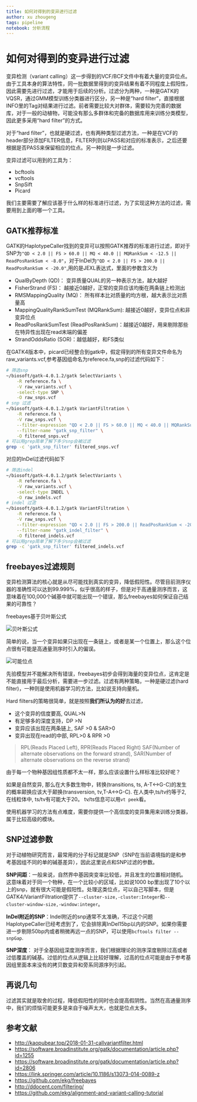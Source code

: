 ```yaml
---
title: 如何对得到的变异进行过滤
author: xu zhougeng
tags: pipeline
notebook: 分析流程
---
```

# 如何对得到的变异进行过滤

变异检测（variant calling）这一步得到的VCF/BCF文件中有着大量的变异位点。由于工具本身的算法特性，同一批数据里得到的变异结果有着不同程度上假阳性，因此需要先进行过滤，才能用于后续的分析。过滤分为两种，一种是GATK的VQSR，通过GMM模型训练分类器进行区分，另一种是“hard filter”，直接根据INFO里的Tag对结果进行过滤。前者需要比较大对群体，需要较为完善的数据库，对于一般的动植物，可能没有那么多群体和完备的数据库用来训练分类模型，因此更多采用“hard filter”的方式。

对于“hard filter”，也就是硬过滤，也有两种类型过滤方法，一种是在VCF的header部分添加FILTER信息，FILTER列则以PASS和对应的标准表示，之后还要根据是否PASS来保留相应的位点。另一种则是一步过滤。

变异过滤可以用到的工具为：

- bcftools
- vcftools
- SnpSift
- Picard

我们主要需要了解应该基于什么样的标准进行过滤，为了实现这种方法的过滤，需要用到上面的哪一个工具。

## GATK推荐标准

GATK的HaplotypeCaller找到的变异可以按照GATK推荐的标准进行过滤，即对于SNP为`"QD < 2.0 || FS > 60.0 || MQ < 40.0 || MQRankSum < -12.5 || ReadPosRankSum < -8.0"`，对于InDel为`"QD < 2.0 || FS > 200.0 || ReadPosRankSum < -20.0"`,用的是JEXL表达式，里面的参数含义为

- QualByDepth (QD)： 变异质量QUAL的另一种表示方法，越大越好
- FisherStrand (FS)： 越接近0越好，正常的变异应该均衡在两条链上检测出
- RMSMappingQuality (MQ)： 所有样本比对质量的均方根，越大表示比对质量高
- MappingQualityRankSumTest (MQRankSum): 越接近0越好，变异位点和非变异位点
- ReadPosRankSumTest (ReadPosRankSum)：越接近0越好，用来剔除那些在特异性出现在read末端的偏差
- StrandOddsRatio (SOR)：越低越好，和FS类似

在GATK4版本中，picard已经整合到gatk中，假定得到的所有变异文件命名为raw\_variants.vcf,参考基因组命名为referece.fa,snp的过滤代码如下：

```bash
# 筛选snp
~/biosoft/gatk-4.0.1.2/gatk SelectVariants \
    -R reference.fa \
    -V raw_variants.vcf \
    -select-type SNP \
    -O raw_snps.vcf
# snp 过滤
~/biosoft/gatk-4.0.1.2/gatk VariantFiltration \
    -R reference.fa \
    -V raw_snps.vcf \
    --filter-expression "QD < 2.0 || FS > 60.0 || MQ < 40.0 || MQRankSum < -12.5 || ReadPosRankSum < -8.0" \
    --filter-name "gatk_snp_filter" \
    -O filtered_snps.vcf
# 可以用grep简单了解下多少snp会被过滤
grep -c 'gatk_snp_filter' filtered_snps.vcf
```

对应的InDel过滤代码如下

```bash
# 筛选indel
~/biosoft/gatk-4.0.1.2/gatk SelectVariants \
    -R reference.fa \
    -V raw_variants.vcf \
    -select-type INDEL \
    -O raw_indels.vcf
# indel 过滤
~/biosoft/gatk-4.0.1.2/gatk VariantFiltration \
    -R reference.fa \
    -V raw_snps.vcf \
    --filter-expression "QD < 2.0 || FS > 200.0 || ReadPosRankSum < -20.0" \
    --filter-name "gatk_indel_filter" \
    -O filtered_indels.vcf
# 可以用grep简单了解下多少snp会被过滤
grep -c 'gatk_snp_filter' filtered_indels.vcf
```

## freebayes过滤规则

变异检测算法的核心就是从尽可能找到真实的变异，降低假阳性。尽管目前测序仪器的准确性可以达到99.999%，似乎很高的样子，但是对于高通量测序而言，这意味着在100,000个碱基中就可能出现一个错误，那么freebayes如何保证自己结果的可靠性？

freebayes基于贝叶斯公式

![贝叶斯公式](http://oex750gzt.bkt.clouddn.com/18-4-25/95369344.jpg)

简单的说，当一个变异如果只出现在一条链上，或者是某一个位置上，那么这个位点很有可能是高通量测序时引入的偏误。

![可能位点](http://oex750gzt.bkt.clouddn.com/18-4-25/258200.jpg)

先验模型并不能解决所有错误，freebayes初步会得到海量的变异位点，这肯定是不能直接用于最后分析，需要进一步过滤。过滤有两种策略，一种是硬过滤(hard filter)，一种则是使用机器学习的方法，比如说支持向量机。

Hard filters的策略很简单，就是按照**我们所认为的好**去过滤，

- 这个变异的信度要高, QUAL>N
- 有足够多的深度支持，DP >N
- 变异应该出现在两条链上, SAF >0 & SAR>0
- 变异出现在read的中部, RPL>0 & RPR >0

> RPL(Reads Placed Left), RPR(Reads Placed Right)
> SAF(Number of alternate observations on the forward strand), SAR(Number of alternate observations on the reverse strand)

由于每一个物种基因组性质都不太一样，那么应该设置什么样标准比较好呢？

如果是自然变异, 那么在大多数生物中，转换(transitions, ts, A-T<->G-C)的发生的概率颠换应该大于颠换(transversion, tv,T-A<->G-C). 在人类中,ts/tv约等于2, 在线粒体中, ts/tv有可能大于20。 tv/ts信息可以用`vt peek`看。

使用机器学习的方法有点难度，需要你提供一个高信度的变异集用来训练分类器，属于比较高级的模块。

## SNP过滤参数

对于动植物研究而言，最常用的分子标记就是SNP（SNP在当前语境指的是和参考基因组不同的单的碱基差异），因此这里说点和SNP过滤的参数。

**SNP间距**：一般来说，自然界中基因突变率比较低，并且发生的位置相对随机。这意味着对于同一个物种，在一个比较小的区域，比如说1000 bp里出现了10个以上的snp，就有很大可能是假阳性。处理这类位点，可以自己写脚本，但是GATK4/VariantFiltration提供了`--cluster-size,-cluster:Integer`和`--cluster-window-size,-window:integer`。

**InDel附近的SNP**：Indel附近的snp通常不太准确，不过这个问题HaplotypeCaller已经考虑到了，它会排除离InDel15bp以内的SNP。如果你需要进一步剔除50bp内或者稍微再远一点的SNP，可以使用`bcftools filter --snpGap`.

**SNP深度**： 对于全基因组深度测序而言，我们根据理论的测序深度剔除过高或者过低覆盖的碱基。过低的位点从逻辑上比较好理解，过高的位点可能是由于参考基因组里面本来没有的拷贝数变异和旁系同源序列引起。

## 再说几句

过滤其实就是取舍的过程，降低假阳性的同时也会提高假阴性。当然在高通量测序中，我们的烦恼可能更多是来自于噪声太大，也就是位点太多。

## 参考文献

- <http://kaopubear.top/2018-01-31-callvariantfilter.html>
- <https://software.broadinstitute.org/gatk/documentation/article.php?id=1255>
- <https://software.broadinstitute.org/gatk/documentation/article.php?id=2806>
- <https://link.springer.com/article/10.1186/s13073-014-0089-z>
- <https://github.com/ekg/freebayes>
- <http://ddocent.com/filtering/>
- <https://github.com/ekg/alignment-and-variant-calling-tutorial>